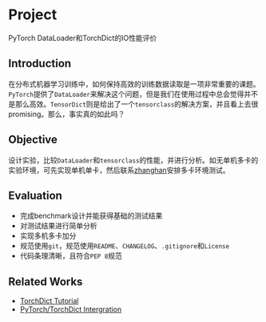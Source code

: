 # Project
PyTorch DataLoader和TorchDict的IO性能评价

## Introduction
在分布式机器学习训练中，如何保持高效的训练数据读取是一项非常重要的课题。`PyTorch`提供了`DataLoader`来解决这个问题，但是我们在使用过程中总会觉得并不是那么高效。`TensorDict`则是给出了一个`tensorclass`的解决方案，并且看上去很promising。那么，事实真的如此吗？

## Objective
设计实验，比较`DataLoader`和`tensorclass`的性能，并进行分析。如无单机多卡的实验环境，可先实现单机单卡，然后联系[zhanghan](maito:zhanghan@higgsasset.com)安排多卡环境测试。

## Evaluation
- 完成benchmark设计并能获得基础的测试结果
- 对测试结果进行简单分析
- 实现多机多卡加分
- 规范使用`git`，规范使用`README`、`CHANGELOG`、`.gitignore`和`License`
- 代码条理清晰，且符合`PEP 8`规范

## Related Works
- [TorchDict Tutorial](https://pytorch.org/tensordict/tutorials/tensordict_memory.html)
- [PyTorch/TorchDict Intergration](https://github.com/pytorch/pytorch/pull/112441)
